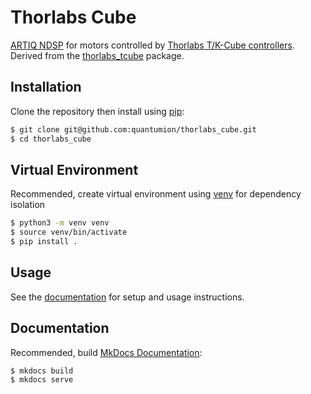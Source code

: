 # Thorlabs Cube
[ARTIQ NDSP](https://m-labs.hk/artiq/manual/developing_a_ndsp.html) for motors controlled by [Thorlabs T/K-Cube controllers](https://www.thorlabs.com/navigation.cfm?guide_id=6).
Derived from the [thorlabs_tcube](https://github.com/m-labs/thorlabs_tcube) package.

## Installation
Clone the repository then install using [pip](https://pip.pypa.io/en/stable/installation/):
```sh
$ git clone git@github.com:quantumion/thorlabs_cube.git
$ cd thorlabs_cube
```

## Virtual Environment
Recommended, create virtual environment using [venv](https://docs.python.org/3/library/venv.html) for dependency isolation
```sh
$ python3 -m venv venv
$ source venv/bin/activate
$ pip install .
```

## Usage
See the [documentation](/docs) for setup and usage instructions.

## Documentation
Recommended, build [MkDocs Documentation](https://www.mkdocs.org/):
```sh
$ mkdocs build
$ mkdocs serve
```
